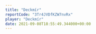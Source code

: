 ```yaml
---
title: "Deckmír"
reportCode: "3Tr4JVDfKZW7nvRx"
player: "Deckmír"
date: 2021-09-08T18:55:49.344000+00:00
---
```

